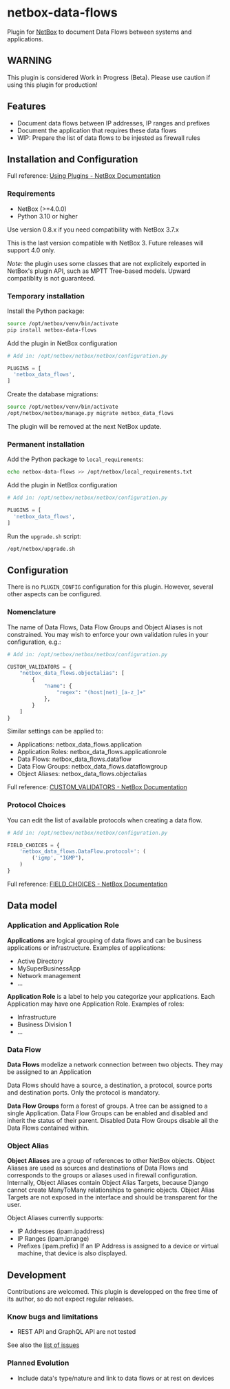 # netbox-data-flows

Plugin for [NetBox](https://github.com/netbox-community/netbox) to document
Data Flows between systems and applications.

## WARNING

This plugin is considered Work in Progress (Beta).
Please use caution if using this plugin for production!

## Features

* Document data flows between IP addresses, IP ranges and prefixes
* Document the application that requires these data flows
* WIP: Prepare the list of data flows to be injested as firewall rules

## Installation and Configuration

Full reference: [Using Plugins - NetBox Documentation](https://docs.netbox.dev/en/stable/plugins/)

### Requirements

* NetBox (>=4.0.0)
* Python 3.10 or higher

Use version 0.8.x if you need compatibility with NetBox 3.7.x

This is the last version compatible with NetBox 3. Future releases will support 4.0 only.

*Note:* the plugin uses some classes that are not explicitely exported in 
NetBox's plugin API, such as MPTT Tree-based models. Upward compatiblity is
not guaranteed.

### Temporary installation

Install the Python package:
```bash
source /opt/netbox/venv/bin/activate
pip install netbox-data-flows
```

Add the plugin in NetBox configuration
```python
# Add in: /opt/netbox/netbox/netbox/configuration.py

PLUGINS = [
  'netbox_data_flows',
]
```

Create the database migrations:
```bash
source /opt/netbox/venv/bin/activate
/opt/netbox/netbox/manage.py migrate netbox_data_flows
```

The plugin will be removed at the next NetBox update.

### Permanent installation

Add the Python package to `local_requirements`:
```bash
echo netbox-data-flows >> /opt/netbox/local_requirements.txt 
```

Add the plugin in NetBox configuration
```python
# Add in: /opt/netbox/netbox/netbox/configuration.py

PLUGINS = [
  'netbox_data_flows',
]
```

Run the `upgrade.sh` script:
```bash
/opt/netbox/upgrade.sh
```

## Configuration

There is no `PLUGIN_CONFIG` configuration for this plugin. However, several
other aspects can be configured.

### Nomenclature

The name of Data Flows, Data Flow Groups and Object Aliases is not
constrained. You may wish to enforce your own validation rules in your
configuration, e.g.:

```python
# Add in: /opt/netbox/netbox/netbox/configuration.py

CUSTOM_VALIDATORS = {
    "netbox_data_flows.objectalias": [
        {
            "name": {
                "regex": "(host|net)_[a-z_]+"
            },
        }
    ]
}
```

Similar settings can be applied to:
* Applications: netbox_data_flows.application
* Application Roles: netbox_data_flows.applicationrole
* Data Flows: netbox_data_flows.dataflow
* Data Flow Groups: netbox_data_flows.dataflowgroup
* Object Aliases: netbox_data_flows.objectalias

Full reference: [CUSTOM_VALIDATORS - NetBox Documentation](https://docs.netbox.dev/en/stable/configuration/data-validation/#custom_validators)

### Protocol Choices

You can edit the list of available protocols when creating a data flow.

```python
# Add in: /opt/netbox/netbox/netbox/configuration.py

FIELD_CHOICES = {
    'netbox_data_flows.DataFlow.protocol+': (
        ('igmp', "IGMP"),
    )
}
```

Full reference: [FIELD_CHOICES - NetBox Documentation](https://docs.netbox.dev/en/stable/configuration/data-validation/#field_choices)

## Data model

### Application and Application Role

**Applications** are logical grouping of data flows and can be business
applications or infrastructure. Examples of applications:
* Active Directory
* MySuperBusinessApp
* Network management
* ...
  
**Application Role** is a label to help you categorize your applications.
Each Application may have one Application Role.
Examples of roles:
* Infrastructure
* Business Division 1
* ...

### Data Flow

**Data Flows** modelize a network connection between two objects. They may be
assigned to an Application

Data Flows should have a source, a destination, a protocol, source ports and
destination ports. Only the protocol is mandatory. 

**Data Flow Groups** form a forest of groups. A tree can be assigned to a
single Application. Data Flow Groups can be enabled and disabled and inherit
the status of their parent. Disabled Data Flow Groups disable all the Data
Flows contained within.

### Object Alias

**Object Aliases** are a group of references to other NetBox objects. Object
Aliases are used as sources and destinations of Data Flows and corresponds to
the groups or aliases used in firewall configuration. Internally, Object
Aliases contain Object Alias Targets, because Django cannot create ManyToMany
relationships to generic objects. Object Alias Targets are not exposed in the
interface and should be transparent for the user.

Object Aliases currently supports:
* IP Addresses (ipam.ipaddress)
* IP Ranges (ipam.iprange)
* Prefixes (ipam.prefix)
If an IP Address is assigned to a device or virtual machine, that device is
also displayed.

## Development

Contributions are welcomed. This plugin is developped on the free time of its
author, so do not expect regular releases.

### Know bugs and limitations
* REST API and GraphQL API are not tested

See also the [list of issues](https://github.com/Alef-Burzmali/netbox-data-flows/issues)

###  Planned Evolution
* Include data's type/nature and link to data flows or at rest on devices

